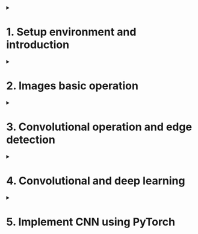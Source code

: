 <details>
<summary><h1>1. Setup environment and introduction</h1></summary>

install opencv library

## 1.1 Computer vision and deep computer vision introduction

Deep computer vision is the interaction between computer vision and deep learning.



</details>



<details>
<summary><h1>2. Images basic operation</h1></summary>

install opencv library

## Convolution and CNN

Deep computer vision is the interaction between computer vision and deep learning.

```python
import numpy as np
import matplotlib.pyplot as plt
import cv2

img=cv2.imread('D:/cv/peacock/blue-peacock.jpg')
#OpenCV在读取图像时会默认图像通道顺序是BGR，而不是RGB。所以读之后要转换一下
img=cv2.cvtColor(img, cv2.COLOR_BGR2RGB)

img.shape

plt.figure(dpi=150) #画布
plt.imshow(img)
plt.axis('off')

img.dtype     #dtype('uint8')
img=img*1.0   #dtype('float')

b=np.array([280, -3, 250])
np.clip(b,0,255)   #array([255,0,250])

# increase brightness
img_=np.clip(img+100/255,0,1)
plt.figure(dpi=100)
plt.imshow(img_)
plt.axis('off')

# decrease brightness
img_=np.clip(img-100/255,0,1)
plt.figure(dpi=100)
plt.imshow(img_)
plt.axis('off')

# 更鲜艳
img_=np.clip(img*2,0,1)
plt.figure(dpi=100)
plt.imshow(img_)
plt.axis('off')

# 更阴暗
img_=np.clip(img*0.5,0,1)
plt.figure(dpi=100)
plt.imshow(img_)
plt.axis('off')
```

</details>



<details>
<summary><h1>3. Convolutional operation and edge detection</h1></summary>
  
```python
import numpy as np
import cv2
from matplotlib import pyplot as plt

img=cv2.imread('D:\cv\edge detection.png')

img=cv2.cvtColor(img, cv2.COLOR_BGR2GRAY)

plt.figure(dpi=200)
plt.imshow(img, cmap="gray")
plt.axis('off')

laplacian=cv2.Laplacian(img, cv2.CV_64F, ksize=5) #laplacian operator

sobelx=cv2.Sobel(img, cv2.CV_64F,1,0,ksize=5) #sobel operator
sobely=cv2.Sobel(img, cv2.CV_64F,0,1,ksize=5)

plt.figure(dpi=300)
plt.subplot(2,2,1),plt.imshow(img,cmap='gray')
plt.title('Original'),plt.axis('off')
plt.subplot(2,2,2),plt.imshow(laplacian,cmap='gray')
plt.title('Laplician'),plt.axis('off')
plt.subplot(2,2,3),plt.imshow(soblex,cmap='gray')
plt.title(Sobel X),plt.axis('off')
plt.subplot(2,2,4),plt.imshow(sobley,cmap='gray')
plt.title(Sobel Y),plt.axis('off')

```

filter or convolution kernel
receiptive field
feature map


</details>



<details>
<summary><h1>4. Convolutional and deep learning</h1></summary>

卷积与深度学习碰撞所带来的变革是革命性的。通过学习的方式改进卷积核，再通过深层网络不断提纯特征，以及大幅度降低参数量，卷积神经网络的作用已经不言而喻。


</details>

<details>
<summary><h1>5. Implement CNN using PyTorch</h1></summary>

## 5.1 Convolutional kernel, input channel and feature map


![Python_File_Operation](/_Deep_Learning_using_PyTorch/imgs/Convolution_layer.png)

conbolutional layer is under nn.Module

Conv1d is for time series data and Conv2d is for images, Conv3d is for frames.

```python
CLASS torch.nn.Conv2d (in_channels, out_channels, kernel_size, stride=1, padding=0, dilation=1, groups=1, bias=True, padding_model='zeros')

```

- kernel_size: size of convontional kernel
- out_channels: 扫描次数
- in_channels: 输入的通道数

在一次扫描中，我们输入了一张拥有三个通道的彩色图像。对于这张图，拥有同样尺寸，但不同具体数值的三个卷积核会分别在三个通道上进行扫描，得出三个相应的“新通道”。且该新通道的尺寸也是一致的。
得出三个新通道之后，我们将对应位置的元素相加，形成一张新图，这就是卷积层输入的三彩色图像的第一个特征图。
需要注意的是，当feature maps被输入到下一个卷积层时，也是被当作通道来处理的。feature map其实也可以时一种通道。当feature map进入到下一个卷积层时，新卷积层上对所有feature map完成之后，也会将它们的扫描结果加和成一个新feature map。

Conclusions
- 卷积层的输入是图像时，一次扫描会扫描所有通道的值再加和成一张特征图。
- 当卷积层的输入是上层的特征图时，特征图会被当做通道对待，一次扫描会扫描所有输入的特征图，加和成新的feature map
- 无论在那一层，生成的feature map数量都等于这一层的扫描次数，也就是等于out_channels的值。下一层卷积的in_channels就等于上一层卷积的out_channels。

```python
import torch
from torch import nn

data=torch.ones(size=(10,3,28,28))   #(samples, c,w,h)

conv1=nn.Conv2d(kernel_size=3,
                in_channels=3,    #输入图像的通道数 或者 上一层传入的特征图的数目
                out_channels=6,   #所有RGB通道会被合并，被扫描6次
)

conv2=nn.Conv2d(kernel_size=3,
                in_channels=6,
                out_channels=4
)

conv1(data).shape

conv2(conv1(data)).shape

```


## 5.2 Feature map size: stride, padding, padding_mode

H_out = H_in -KH + 1
W_out = W_in - KW + 1

stride,卷积操作中的“步长”或者步幅

H_out = (H_in - KH) / S[0] + 1

W_out = (W_in - KW) / S[1] + 1


- stride
- padding
- padding_mode: "zeros", "circular"
  
H_out = (H_in - KH) / S[0] + 1

W_out = (W_in - KW) / S[1] + 1

如果你的图像尺寸比较小，你希望机娘避免未扫描的像素被丢弃，那可以如下设置：
- 卷积核尺寸控制在5X5以下，并且kernel_size > stride
- 令2*padding > stride

**H_out = (H_in + 2P - KH) / S[0] + 1**

**W_out = (W_in + 2P - KW) / S[1] + 1**


```python
#当我们不调整conv2d中的参数时，p默认为0，S默认为1

data = torch.ones(size=(10,3,28,28))

conv1 = nn.Conv2d(3,6,3) # in_channels, out_channels, kernel_size
conv2 = nn.Conv2d(6,10,3)
conv3 = nn.Conv2d(10,16,5,stride=2, padding=1)
conv4 = nn.Conv2d(16,3,5,stride=3, padding=2)

# conv1 (28+0-3)/1+1=26 (10,6,26,26)
# conv2 (26+0-3)/1+1=24 (10,10,24,24)
# conv3 (24+2-5)/2+1=11.5 (10,16,11,11)
# conv4 (11+4-5)/3+1=4.33 (10,3,4,4)

```

## 5.3 pooling layer, BN layer and Dropout layer

pooling layer经常在卷积层后面。他只有尺寸没有值。步长默认等于核尺寸。
```python
CLASS torch.nn.AdaptiveMaxPool2d(output_size, return_indices=False)
CLASS torch.nn.AdaptiveAvgPool2d(output_size)
```

Dropout2d

BatchNorm2d

```python
conv1 = nn.Conv2d(3,32,5,padding=2)
bn1 =  nn.BatchNorm2d(32)

bn1(conv1(data))

```
</details>







